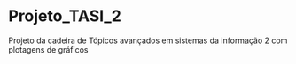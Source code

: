 # Projeto_TASI_2
Projeto da cadeira de Tópicos avançados em sistemas da informação 2 com plotagens de gráficos
